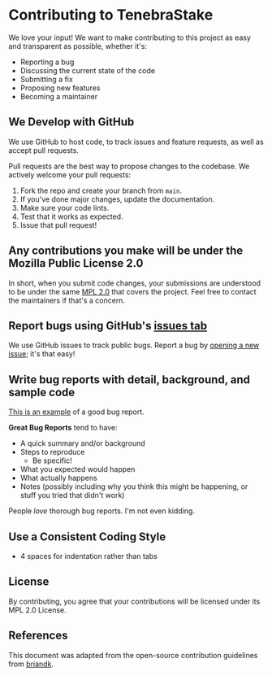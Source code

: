 # Contributing to TenebraStake

We love your input! We want to make contributing to this project as easy and transparent as possible, whether it's:

- Reporting a bug
- Discussing the current state of the code
- Submitting a fix
- Proposing new features
- Becoming a maintainer

## We Develop with GitHub

We use GitHub to host code, to track issues and feature requests, as well as accept pull requests.

Pull requests are the best way to propose changes to the codebase. We actively welcome your pull requests:

1. Fork the repo and create your branch from `main`.
2. If you've done major changes, update the documentation.
3. Make sure your code lints.
4. Test that it works as expected.
5. Issue that pull request!

## Any contributions you make will be under the Mozilla Public License 2.0

In short, when you submit code changes, your submissions are understood to be under the same [MPL 2.0](https://choosealicense.com/licenses/mpl-2.0/) that covers the project. Feel free to contact the maintainers if that's a concern.

## Report bugs using GitHub's [issues tab](https://github.com/Erb3/tenebrastake/issues)

We use GitHub issues to track public bugs. Report a bug by [opening a new issue](https://github.com/Erb3/tenebrastake/issues/new); it's that easy!

## Write bug reports with detail, background, and sample code

[This is an example](http://stackoverflow.com/q/12488905/180626) of a good bug report.

**Great Bug Reports** tend to have:

- A quick summary and/or background
- Steps to reproduce
  - Be specific!
- What you expected would happen
- What actually happens
- Notes (possibly including why you think this might be happening, or stuff you tried that didn't work)

People *love* thorough bug reports. I'm not even kidding.

## Use a Consistent Coding Style

* 4 spaces for indentation rather than tabs

## License

By contributing, you agree that your contributions will be licensed under its MPL 2.0 License.

## References

This document was adapted from the open-source contribution guidelines from [briandk](https://gist.github.com/briandk/3d2e8b3ec8daf5a27a62).
